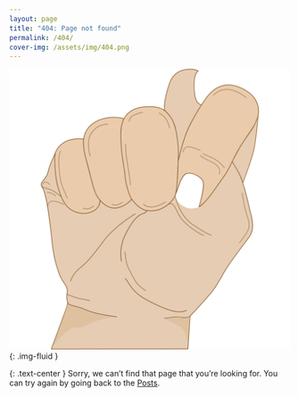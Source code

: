 ```yaml
---
layout: page
title: "404: Page not found"
permalink: /404/
cover-img: /assets/img/404.png
---
```


![404](/assets/img/404.png "404"){: .img-fluid }

{: .text-center }
Sorry, we can’t find that page that you’re looking for. You can try again by going back to the [Posts](/blog/).
